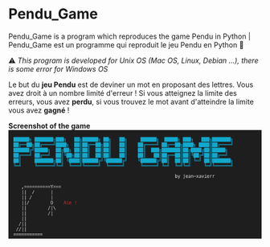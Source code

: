 # Pendu_Game 

Pendu_Game is a program which reproduces the game Pendu in Python | Pendu_Game est un programme qui reproduit le jeu Pendu en Python :snake:


⚠️  _This program is developed for Unix OS (Mac OS, Linux, Debian ...), there is some error for Windows OS_


Le but du __jeu Pendu__ est de deviner un mot en proposant des lettres. Vous avez droit à un nombre limité d'erreur !
Si vous atteignez la limite des erreurs, vous avez __perdu__, si vous trouvez le mot avant d'atteindre la limite vous avez __gagné__ !


__Screenshot of the game__
<img align="center" src="screenshot00.png" alt="Screenshot of the game" />
